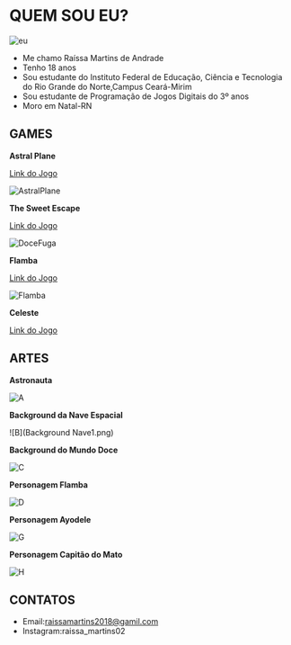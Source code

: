# QUEM SOU EU?
![eu](Raissa2.png)
- Me chamo Raíssa Martins de Andrade
- Tenho 18 anos
- Sou estudante do Instituto Federal de Educação, Ciência e Tecnologia do Rio Grande do Norte,Campus Ceará-Mirim
- Sou estudante de Programação de Jogos Digitais do 3º anos
- Moro em Natal-RN

## GAMES

**Astral Plane**

<a href="http://raixasantos.github.io/AstralPlane/" target="_blank"> Link do Jogo </a>

![AstralPlane](Capturar1.PNG)

**The Sweet Escape**

<a href="https://ruanaffff.github.io/DOCEFUGA/" target="_blank"> Link do Jogo </a>

![DoceFuga](Capturar2.PNG)

**Flamba**

<a href="http://raixasantos.github.io/Flamba/" target="_blank"> Link do Jogo </a>

![Flamba](Capturar3.PNG)

**Celeste**

<a href="http://raixasantos.github.io/Celeste/" target="_blank"> Link do Jogo </a>


## ARTES
**Astronauta**

![A](Astronalta2.png)


**Background da Nave Espacial**

![B](Background Nave1.png)


**Background do Mundo Doce**

![C](Background.png)


**Personagem Flamba**

![D](Flamba4.png)


**Personagem Ayodele**

![G](MENINA.png)


**Personagem Capitão do Mato**

![H](Malfeitor.png)



## CONTATOS
- Email:raissamartins2018@gamil.com
- Instagram:raissa_martins02

